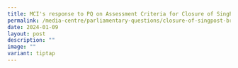 ```yaml
---
title: MCI's response to PQ on Assessment Criteria for Closure of SingPost Branches
permalink: /media-centre/parliamentary-questions/closure-of-singpost-branches/
date: 2024-01-09
layout: post
description: ""
image: ""
variant: tiptap
---
```

